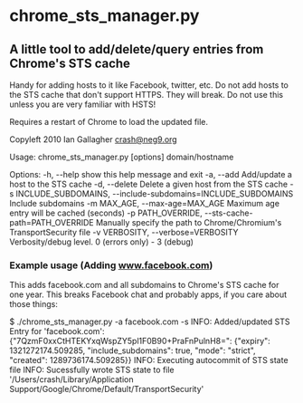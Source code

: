 # chrome_sts_manager.py
## A little tool to add/delete/query entries from Chrome's STS cache
Handy for adding hosts to it like Facebook, twitter, etc.
Do not add hosts to the STS cache that don't support HTTPS. They will break.
Do not use this unless you are very familiar with HSTS!

Requires a restart of Chrome to load the updated file.

Copyleft 2010 Ian Gallagher <crash@neg9.org>


 Usage: chrome_sts_manager.py [options] domain/hostname

 Options:
   -h, --help            show this help message and exit
   -a, --add             Add/update a host to the STS cache
   -d, --delete          Delete a given host from the STS cache
   -s INCLUDE_SUBDOMAINS, --include-subdomains=INCLUDE_SUBDOMAINS
                         Include subdomains
   -m MAX_AGE, --max-age=MAX_AGE
                         Maximum age entry will be cached (seconds)
   -p PATH_OVERRIDE, --sts-cache-path=PATH_OVERRIDE
                         Manually specify the path to Chrome/Chromium's
                         TransportSecurity file
   -v VERBOSITY, --verbose=VERBOSITY
                         Verbosity/debug level. 0 (errors only) - 3 (debug)
 

### Example usage (Adding www.facebook.com)
This adds facebook.com and all subdomains to Chrome's STS cache for one year. This breaks Facebook chat and probably apps, if you care about those things:

 $ ./chrome_sts_manager.py -a facebook.com -s
 INFO: Added/updated STS Entry for 'facebook.com': {"7QzmF0xxCtHTEKYxqWspZY5pl1F0B90+PraFnPulnH8=": {"expiry": 1321272174.509285, "include_subdomains": true, "mode": "strict", "created": 1289736174.509285}}
 INFO: Executing autocommit of STS state file
 INFO: Sucessfully wrote STS state to file '/Users/crash/Library/Application Support/Google/Chrome/Default/TransportSecurity'
 
